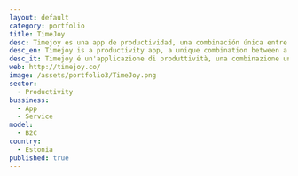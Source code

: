 ```yaml
---
layout: default
category: portfolio
title: TimeJoy
desc: Timejoy es una app de productividad, una combinación única entre un calendario inteligente y un asistente personal que ayuda a los profesionales ocupados a llegar a las reuniones a tiempo
desc_en: Timejoy is a productivity app, a unique combination between a smart calendar and a personal assistant that helps busy mobile professionals get to meetings on time
desc_it: Timejoy é un'applicazione di produttività, una combinazione unica tra un calendario intelligente e un assistente personale che aiuta profesionisti occupati ad essere puntuali alle loro reunioni
web: http://timejoy.co/
image: /assets/portfolio3/TimeJoy.png
sector: 
  - Productivity
bussiness: 
  - App
  - Service
model:
  - B2C
country: 
  - Estonia
published: true
---
```

